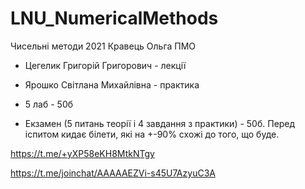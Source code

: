 # LNU_NumericalMethods
Чисельні методи 2021 Кравець Ольга ПМО

- Цегелик Григорій Григорович - лекції
- Ярошко Світлана Михайлівна - практика

- 5 лаб - 50б
- Екзамен (5 питань теорії і 4 завдання з практики) - 50б.
Перед іспитом кидає білети, які на +-90% схожі до того, що буде.

https://t.me/+yXP58eKH8MtkNTgy 

https://t.me/joinchat/AAAAAEZVi-s45U7AzyuC3A
